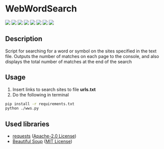 # WebWordSearch

[![](https://img.shields.io/badge/platforms-All_with_Python-3778AE.svg)](https://github.com/Zalexanninev15/WebWordSearch)
[![](https://img.shields.io/badge/written_on-Python-3776AB.svg?logo=python)](https://github.com/Zalexanninev15/WebWordSearch)
[![](https://img.shields.io/badge/release-v1.0.2-blue.svg)](https://github.com/Zalexanninev15/WebWordSearch)
[![](https://img.shields.io/github/last-commit/Zalexanninev15/WebWordSearch.svg)](https://github.com/Zalexanninev15/WebWordSearch/commits/master)
[![](https://img.shields.io/github/stars/Zalexanninev15/WebWordSearch.svg)](https://github.com/Zalexanninev15/WebWordSearch/stargazers)
[![](https://img.shields.io/github/forks/Zalexanninev15/WebWordSearch.svg)](https://github.com/Zalexanninev15/WebWordSearch/network/members)
[![](https://img.shields.io/badge/license-GPLv3-ligthgreen.svg)](LICENSE)
[![](https://img.shields.io/badge/Donate-FFDD00.svg?logo=buymeacoffee&logoColor=black)](https://z15.neocities.org/donate)

## Description

Script for searching for a word or symbol on the sites specified in the text file. Outputs the number of matches on each page to the console, and also displays the total number of matches at the end of the search

## Usage

1. Insert links to search sites to file **urls.txt**
2. Do the following in terminal
```bash
pip install -r requirements.txt
python ./wws.py
```

## Used libraries

* [requests](https://pypi.org/project/requests) ([Apache-2.0 License](https://github.com/psf/requests/blob/master/LICENSE))
* [Beautiful Soup](https://www.crummy.com/software/BeautifulSoup) ([MIT License](https://www.crummy.com/software/BeautifulSoup))
